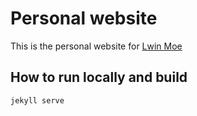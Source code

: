 # Personal website

This is the personal website for [Lwin Moe](http://lwinmoe.org)

## How to run locally and build

    jekyll serve
